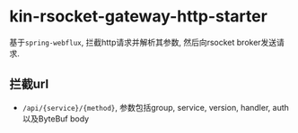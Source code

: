 # kin-rsocket-gateway-http-starter

基于`spring-webflux`, 拦截http请求并解析其参数, 然后向rsocket broker发送请求.

## 拦截url

* `/api/{service}/{method}`, 参数包括group, service, version, handler, auth以及ByteBuf body